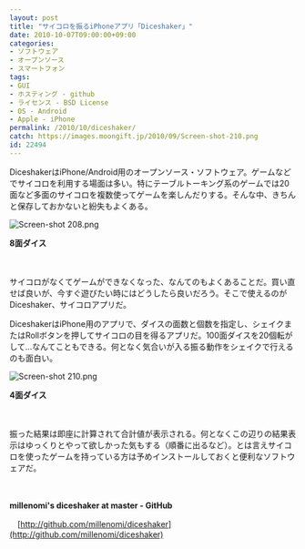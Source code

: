 ```yaml
---
layout: post
title: "サイコロを振るiPhoneアプリ「Diceshaker」"
date: 2010-10-07T09:00:00+09:00
categories:
- ソフトウェア
- オープンソース
- スマートフォン
tags: 
- GUI
- ホスティング - github
- ライセンス - BSD License
- OS - Android
- Apple - iPhone
permalink: /2010/10/diceshaker/
catch: https://images.moongift.jp/2010/09/Screen-shot-210.png
id: 22494
---
```

DiceshakerはiPhone/Android用のオープンソース・ソフトウェア。ゲームなどでサイコロを利用する場面は多い。特にテーブルトーキング系のゲームでは20面など多面のサイコロを複数使ってゲームを楽しんだりする。そんな中、きちんと保存しておかないと紛失もよくある。

  

![Screen-shot 208.png](https://images.moongift.jp/2010/09/Screen-shot-208.png)  
  
**8面ダイス**

  

　

  

サイコロがなくてゲームができなくなった、なんてのもよくあることだ。買い直せば良いが、今すぐ遊びたい時にはどうしたら良いだろう。そこで使えるのがDiceshaker、サイコロアプリだ。

  
<!--more-->

DiceshakerはiPhone用のアプリで、ダイスの面数と個数を指定し、シェイクまたはRollボタンを押してサイコロの目を得るアプリだ。100面ダイスを20個転がして…なんてこともできる。何となく気合いが入る振る動作をシェイクで行えるのも面白い。

  

![Screen-shot 210.png](https://images.moongift.jp/2010/09/Screen-shot-210.png)  
  
**4面ダイス**

  

　

  

振った結果は即座に計算されて合計値が表示される。何となくこの辺りの結果表示はゆっくりとやって欲しかった気もする（順番に出るなど）。とは言えサイコロを使ったゲームを持っている方は予めインストールしておくと便利なソフトウェアだ。

  

　

  

**millenomi's diceshaker at master - GitHub**  
  
　[http://github.com/millenomi/diceshaker](http://github.com/millenomi/diceshaker)

  
